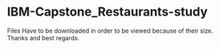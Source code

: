 # IBM-Capstone_Restaurants-study
Files Have to be downloaded in order to be viewed because of their size.
Thanks and best regards.
